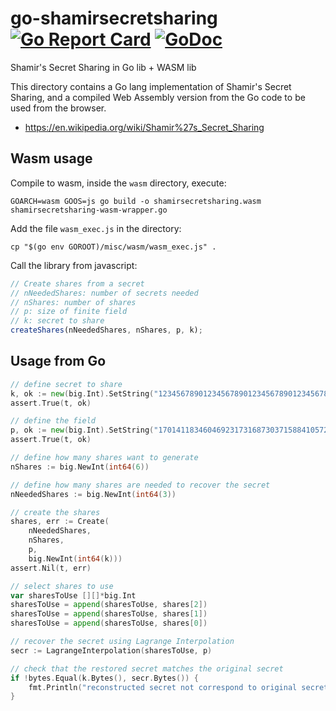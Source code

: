 # go-shamirsecretsharing [![Go Report Card](https://goreportcard.com/badge/github.com/arnaucube/shamirsecretsharing)](https://goreportcard.com/report/github.com/arnaucube/shamirsecretsharing) [![GoDoc](https://godoc.org/github.com/arnaucube/shamirsecretsharing?status.svg)](https://godoc.org/github.com/arnaucube/shamirsecretsharing)
Shamir's Secret Sharing in Go lib + WASM lib

This directory contains a Go lang implementation of Shamir's Secret Sharing, and a compiled Web Assembly version from the Go code to be used from the browser.

- https://en.wikipedia.org/wiki/Shamir%27s_Secret_Sharing

## Wasm usage
Compile to wasm, inside the `wasm` directory, execute:
```
GOARCH=wasm GOOS=js go build -o shamirsecretsharing.wasm shamirsecretsharing-wasm-wrapper.go
```

Add the file `wasm_exec.js` in the directory:
```
cp "$(go env GOROOT)/misc/wasm/wasm_exec.js" .
```

Call the library from javascript:
```js
// Create shares from a secret
// nNeededShares: number of secrets needed
// nShares: number of shares
// p: size of finite field
// k: secret to share
createShares(nNeededShares, nShares, p, k);
```

## Usage from Go
```go
// define secret to share
k, ok := new(big.Int).SetString("12345678901234567890123456789012345678", 10)
assert.True(t, ok)

// define the field
p, ok := new(big.Int).SetString("170141183460469231731687303715884105727", 10)
assert.True(t, ok)

// define how many shares want to generate
nShares := big.NewInt(int64(6))

// define how many shares are needed to recover the secret
nNeededShares := big.NewInt(int64(3))

// create the shares
shares, err := Create(
	nNeededShares,
	nShares,
	p,
	big.NewInt(int64(k)))
assert.Nil(t, err)

// select shares to use
var sharesToUse [][]*big.Int
sharesToUse = append(sharesToUse, shares[2])
sharesToUse = append(sharesToUse, shares[1])
sharesToUse = append(sharesToUse, shares[0])

// recover the secret using Lagrange Interpolation
secr := LagrangeInterpolation(sharesToUse, p)

// check that the restored secret matches the original secret
if !bytes.Equal(k.Bytes(), secr.Bytes()) {
	fmt.Println("reconstructed secret not correspond to original secret")
}
```
